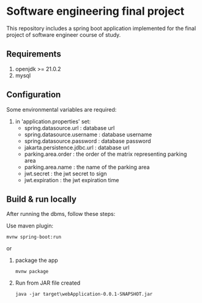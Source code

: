 # Software engineering final project
This repository includes a spring boot application implemented for the final project of software engineer course of study.

## Requirements
1. openjdk >= 21.0.2
2. mysql

## Configuration
Some environmental variables are required:
1. in 'application.properties' set:
    * spring.datasource.url : database url
    * spring.datasource.username : database username
    * spring.datasource.password : database password
    * jakarta.persistence.jdbc.url : database url 
    * parking.area.order : the order of the matrix representing parking area
    * parking.area.name : the name of the parking area
    * jwt.secret : the jwt secret to sign
    * jwt.expiration : the jwt expiration time

## Build & run locally
After running the dbms, follow these steps:

Use maven plugin:
   ```
   mvnw spring-boot:run
   ```
or 
1. package the app
   ```
   mvnw package
   ```
2. Run from JAR file created
   ```
   java -jar target\webApplication-0.0.1-SNAPSHOT.jar
   ```
   

